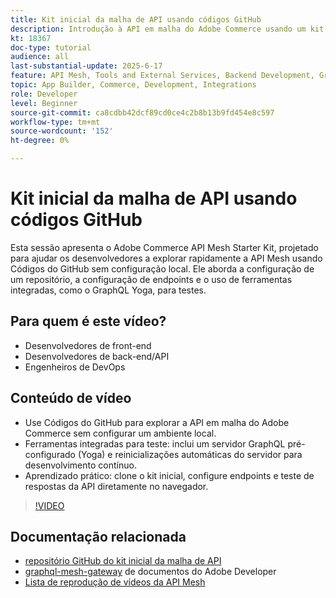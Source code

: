 ```yaml
---
title: Kit inicial da malha de API usando códigos GitHub
description: Introdução à API em malha do Adobe Commerce usando um kit inicial baseado em GitHub, sem necessidade de configuração local.
kt: 18367
doc-type: tutorial
audience: all
last-substantial-update: 2025-6-17
feature: API Mesh, Tools and External Services, Backend Development, GraphQL, Storefront
topic: App Builder, Commerce, Development, Integrations
role: Developer
level: Beginner
source-git-commit: ca8cdbb42dcf89cd0ce4c2b8b13b9fd454e8c597
workflow-type: tm+mt
source-wordcount: '152'
ht-degree: 0%

---
```



# Kit inicial da malha de API usando códigos GitHub

Esta sessão apresenta o Adobe Commerce API Mesh Starter Kit, projetado para ajudar os desenvolvedores a explorar rapidamente a API Mesh usando Códigos do GitHub sem configuração local. Ele aborda a configuração de um repositório, a configuração de endpoints e o uso de ferramentas integradas, como o GraphQL Yoga, para testes.

## Para quem é este vídeo?

* Desenvolvedores de front-end
* Desenvolvedores de back-end/API
* Engenheiros de DevOps

## Conteúdo de vídeo

* Use Códigos do GitHub para explorar a API em malha do Adobe Commerce sem configurar um ambiente local.
* Ferramentas integradas para teste: inclui um servidor GraphQL pré-configurado (Yoga) e reinicializações automáticas do servidor para desenvolvimento contínuo.
* Aprendizado prático: clone o kit inicial, configure endpoints e teste de respostas da API diretamente no navegador.

>[!VIDEO](https://video.tv.adobe.com/v/3464017?learn=on&enablevpops)

## Documentação relacionada

* [repositório GitHub do kit inicial da malha de API](https://github.com/adobe-commerce/api-mesh-starter-kit)
* [graphql-mesh-gateway](https://developer.adobe.com/graphql-mesh-gateway/) de documentos do Adobe Developer
* [Lista de reprodução de vídeos da API Mesh](https://experienceleague.adobe.com/pt-br/playlists/commerce-get-started-app-builder-and-api-mesh)
